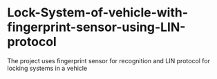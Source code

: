 # Lock-System-of-vehicle-with-fingerprint-sensor-using-LIN-protocol
The project uses fingerprint sensor for recognition and LIN protocol for locking systems in a vehicle

